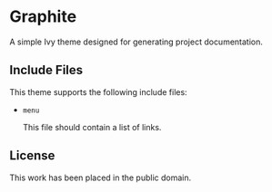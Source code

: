 
# Graphite

A simple Ivy theme designed for generating project documentation.


## Include Files

This theme supports the following include files:

* `menu`

  This file should contain a list of links.


## License

This work has been placed in the public domain.
